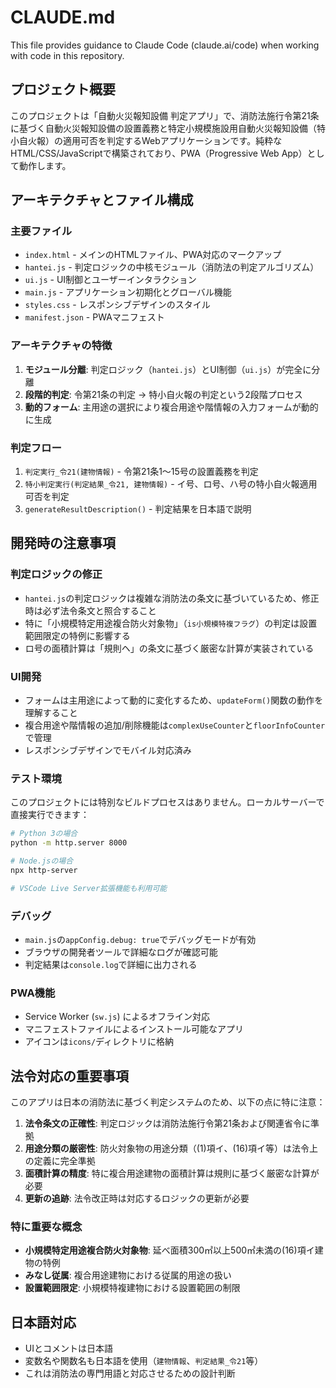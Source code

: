 # CLAUDE.md

This file provides guidance to Claude Code (claude.ai/code) when working with code in this repository.

## プロジェクト概要

このプロジェクトは「自動火災報知設備 判定アプリ」で、消防法施行令第21条に基づく自動火災報知設備の設置義務と特定小規模施設用自動火災報知設備（特小自火報）の適用可否を判定するWebアプリケーションです。純粋なHTML/CSS/JavaScriptで構築されており、PWA（Progressive Web App）として動作します。

## アーキテクチャとファイル構成

### 主要ファイル
- `index.html` - メインのHTMLファイル、PWA対応のマークアップ
- `hantei.js` - 判定ロジックの中核モジュール（消防法の判定アルゴリズム）
- `ui.js` - UI制御とユーザーインタラクション
- `main.js` - アプリケーション初期化とグローバル機能
- `styles.css` - レスポンシブデザインのスタイル
- `manifest.json` - PWAマニフェスト

### アーキテクチャの特徴
1. **モジュール分離**: 判定ロジック（`hantei.js`）とUI制御（`ui.js`）が完全に分離
2. **段階的判定**: 令第21条の判定 → 特小自火報の判定という2段階プロセス
3. **動的フォーム**: 主用途の選択により複合用途や階情報の入力フォームが動的に生成

### 判定フロー
1. `判定実行_令21(建物情報)` - 令第21条1～15号の設置義務を判定
2. `特小判定実行(判定結果_令21, 建物情報)` - イ号、ロ号、ハ号の特小自火報適用可否を判定
3. `generateResultDescription()` - 判定結果を日本語で説明

## 開発時の注意事項

### 判定ロジックの修正
- `hantei.js`の判定ロジックは複雑な消防法の条文に基づいているため、修正時は必ず法令条文と照合すること
- 特に「小規模特定用途複合防火対象物」（`is小規模特複フラグ`）の判定は設置範囲限定の特例に影響する
- ロ号の面積計算は「規則ヘ」の条文に基づく厳密な計算が実装されている

### UI開発
- フォームは主用途によって動的に変化するため、`updateForm()`関数の動作を理解すること
- 複合用途や階情報の追加/削除機能は`complexUseCounter`と`floorInfoCounter`で管理
- レスポンシブデザインでモバイル対応済み

### テスト環境
このプロジェクトには特別なビルドプロセスはありません。ローカルサーバーで直接実行できます：

```bash
# Python 3の場合
python -m http.server 8000

# Node.jsの場合
npx http-server

# VSCode Live Server拡張機能も利用可能
```

### デバッグ
- `main.js`の`appConfig.debug: true`でデバッグモードが有効
- ブラウザの開発者ツールで詳細なログが確認可能
- 判定結果は`console.log`で詳細に出力される

### PWA機能
- Service Worker (`sw.js`) によるオフライン対応
- マニフェストファイルによるインストール可能なアプリ
- アイコンは`icons/`ディレクトリに格納

## 法令対応の重要事項

このアプリは日本の消防法に基づく判定システムのため、以下の点に特に注意：

1. **法令条文の正確性**: 判定ロジックは消防法施行令第21条および関連省令に準拠
2. **用途分類の厳密性**: 防火対象物の用途分類（(1)項イ、(16)項イ等）は法令上の定義に完全準拠
3. **面積計算の精度**: 特に複合用途建物の面積計算は規則に基づく厳密な計算が必要
4. **更新の追跡**: 法令改正時は対応するロジックの更新が必要

### 特に重要な概念
- **小規模特定用途複合防火対象物**: 延べ面積300㎡以上500㎡未満の(16)項イ建物の特例
- **みなし従属**: 複合用途建物における従属的用途の扱い
- **設置範囲限定**: 小規模特複建物における設置範囲の制限

## 日本語対応
- UIとコメントは日本語
- 変数名や関数名も日本語を使用（`建物情報`、`判定結果_令21`等）
- これは消防法の専門用語と対応させるための設計判断